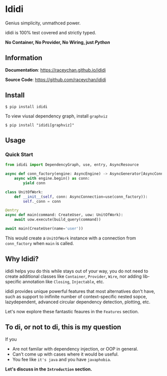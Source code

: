 # Ididi

Genius simplicity, unmathced power.

ididi is 100% test covered and strictly typed.

**No Container, No Provider, No Wiring, just *Python***

## Information

**Documentation**: <a href="https://raceychan.github.io/ididi" target="_blank"> https://raceychan.github.io/ididi </a>

**Source Code**: <a href=" https://github.com/raceychan/ididi" target="_blank">  https://github.com/raceychan/ididi</a>

## Install

<div class="termy">

```console
$ pip install ididi
```

To view viusal dependency graph, install `graphviz`

```console
$ pip install "ididi[graphviz]"
```

</div>

## Usage

### Quick Start

```python
from ididi import DependencyGraph, use, entry, AsyncResource

async def conn_factory(engine: AsyncEngine) -> AsyncGenerator[AsyncConnection, None]:
    async with engine.begin() as conn:
        yield conn

class UnitOfWork:
    def __init__(self, conn: AsyncConnection=use(conn_factory)):
        self._conn = conn

@entry
async def main(command: CreateUser, uow: UnitOfWork):
    await uow.execute(build_query(command))

await main(CreateUser(name='user'))
```

This would create a `UnitOfWork` instance with a connection from `conn_factory` when `main` is called.

## Why Ididi?

ididi helps you do this while stays out of your way, you do not need to create additional classes like `Container`, `Provider`, `Wire`, nor adding lib-specific annotation like `Closing`, `Injectable`, etc.

ididi provides unique powerful features that most alternatives don't have, such as support to inifinite number of context-specific nested sopce, lazydependent, advanced circular dependency detection, plotting, etc.

Let's now explore these fantastic feaures in the `Features` section.

## To di, or not to di, this is my question

If you

- Are not familar with dependency injection, or OOP in general.
- Can't come up with cases where it would be useful.
- You fee like `it's java` and you have `javaphobia`.

**Let's discuss in the `Introduction` section.**
